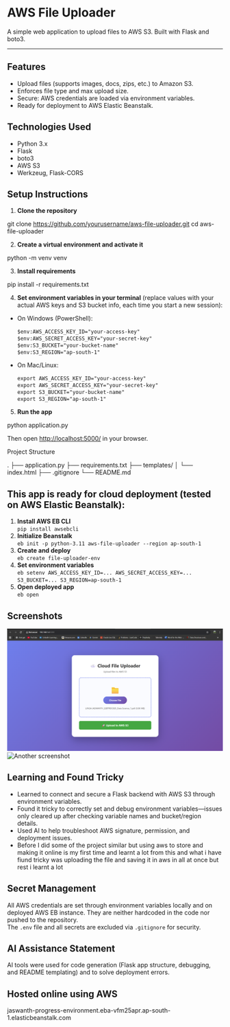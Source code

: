 # AWS File Uploader

A simple web application to upload files to AWS S3. Built with Flask and boto3.

---

## Features

- Upload files (supports images, docs, zips, etc.) to Amazon S3.
- Enforces file type and max upload size.
- Secure: AWS credentials are loaded via environment variables.
- Ready for deployment to AWS Elastic Beanstalk.

## Technologies Used

- Python 3.x
- Flask
- boto3
- AWS S3
- Werkzeug, Flask-CORS

## Setup Instructions

1. **Clone the repository**

git clone https://github.com/yourusername/aws-file-uploader.git
cd aws-file-uploader

2. **Create a virtual environment and activate it**

python -m venv venv

3. **Install requirements**

pip install -r requirements.txt

4. **Set environment variables in your terminal** (replace values with your actual AWS keys and S3 bucket info, each time you start a new session):
- On Windows (PowerShell):
  ```
  $env:AWS_ACCESS_KEY_ID="your-access-key"
  $env:AWS_SECRET_ACCESS_KEY="your-secret-key"
  $env:S3_BUCKET="your-bucket-name"
  $env:S3_REGION="ap-south-1"
  ```
- On Mac/Linux:
  ```
  export AWS_ACCESS_KEY_ID="your-access-key"
  export AWS_SECRET_ACCESS_KEY="your-secret-key"
  export S3_BUCKET="your-bucket-name"
  export S3_REGION="ap-south-1"
  ```

5. **Run the app**

python application.py

Then open [http://localhost:5000/](http://localhost:5000/) in your browser.

Project Structure

.
├── application.py
├── requirements.txt
├── templates/
│   └── index.html
├── .gitignore
└── README.md

## This app is ready for cloud deployment (tested on AWS Elastic Beanstalk):

1. **Install AWS EB CLI**  
   `pip install awsebcli`
2. **Initialize Beanstalk**  
   `eb init -p python-3.11 aws-file-uploader --region ap-south-1`
3. **Create and deploy**  
   `eb create file-uploader-env`
4. **Set environment variables**  
   `eb setenv AWS_ACCESS_KEY_ID=... AWS_SECRET_ACCESS_KEY=... S3_BUCKET=... S3_REGION=ap-south-1`
5. **Open deployed app**  
   `eb open`

## Screenshots 
![Screenshot description](screenshots/home.png)
![Another screenshot](screenshots/success.jpg)

## Learning and Found Tricky

- Learned to connect and secure a Flask backend with AWS S3 through environment variables.
- Found it tricky to correctly set and debug environment variables—issues only cleared up after checking variable names and bucket/region details.
- Used AI to help troubleshoot AWS signature, permission, and deployment issues.
- Before I did some of the project similar but using aws to store and making it online is my first time and learnt a lot from this
and what i have fiund tricky was uploading the file and saving it in aws in all at once but rest i learnt a lot

## Secret Management

All AWS credentials are set through environment variables locally and on deployed AWS EB instance. They are neither hardcoded in the code nor pushed to the repository.  
The `.env` file and all secrets are excluded via `.gitignore` for security.

## AI Assistance Statement

AI tools were used for code generation (Flask app structure, debugging, and README templating) and to solve deployment errors.

## Hosted online using AWS

jaswanth-progress-environment.eba-vfm25apr.ap-south-1.elasticbeanstalk.com  
